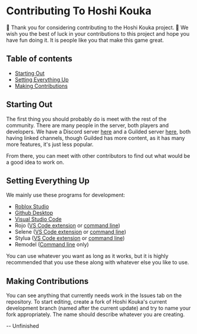 # Contributing To Hoshi Kouka

🎉 Thank you for considering contributing to the Hoshi Kouka project. 🎉
We wish you the best of luck in your contributions to this project and hope you have fun doing it.
It is people like you that make this game great.

## Table of contents

- [Starting Out](#starting-out)
- [Setting Everything Up](#setting-everything-up)
- [Making Contributions](#making-contributions)

## Starting Out 

The first thing you should probably do is meet with the rest of the community. There are many people in the server,
both players and developers. We have a Discord server [here](https://discord.gg/ZCa3bqYvrN) and a Guilded server
[here](guilded.gg/hoshi-kouka), both having linked channels, though Guilded has more content, as it has many more
features, it's just less popular.

From there, you can meet with other contributors to find out what would be a good idea to work on.

## Setting Everything Up

We mainly use these programs for development:
- [Roblox Studio](create.roblox.com)
- [Github Desktop](https://desktop.github.com/)
- [Visual Studio Code](https://code.visualstudio.com/)
- Rojo ([VS Code extension](https://marketplace.visualstudio.com/items?itemName=evaera.vscode-rojo) or [command line](https://github.com/rojo-rbx/remodel))
- Selene ([VS Code extension](https://marketplace.visualstudio.com/items?itemName=Kampfkarren.selene-vscode) or [command line](https://github.com/Kampfkarren/selene))
- Stylua ([VS Code extension](https://marketplace.visualstudio.com/items?itemName=JohnnyMorganz.stylua) or [command line](https://github.com/JohnnyMorganz/StyLua))
- Remodel ([Command line](https://github.com/rojo-rbx/remodel) only)

You can use whatever you want as long as it works, but it is highly recommended that you use these along with whatever else you like to use.

## Making Contributions

You can see anything that currently needs work in the Issues tab on the repository. To start editing, create a fork of Hoshi Kouka's current development branch (named after the current update) and try to name your fork appropriately. The name should describe whatever you are creating.

-- Unfinished
